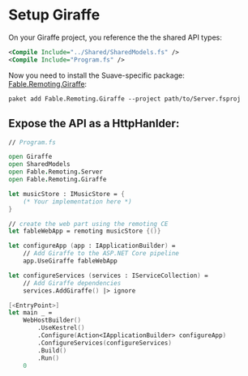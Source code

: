 # Setup Giraffe
On your Giraffe project, you reference the the shared API types:
```xml
<Compile Include="../Shared/SharedModels.fs" />
<Compile Include="Program.fs" />
```
Now you need to install the Suave-specific package: [Fable.Remoting.Giraffe](https://www.nuget.org/packages/Fable.Remoting.Giraffe/):
```
paket add Fable.Remoting.Giraffe --project path/to/Server.fsproj
```
## Expose the API as a HttpHanlder:
```fs
// Program.fs

open Giraffe
open SharedModels
open Fable.Remoting.Server
open Fable.Remoting.Giraffe

let musicStore : IMusicStore = {
    (* Your implementation here *)
} 

// create the web part using the remoting CE 
let fableWebApp = remoting musicStore {()} 

let configureApp (app : IApplicationBuilder) =
    // Add Giraffe to the ASP.NET Core pipeline
    app.UseGiraffe fableWebApp

let configureServices (services : IServiceCollection) =
    // Add Giraffe dependencies
    services.AddGiraffe() |> ignore

[<EntryPoint>]
let main _ =
    WebHostBuilder()
        .UseKestrel()
        .Configure(Action<IApplicationBuilder> configureApp)
        .ConfigureServices(configureServices)
        .Build()
        .Run()
    0
```